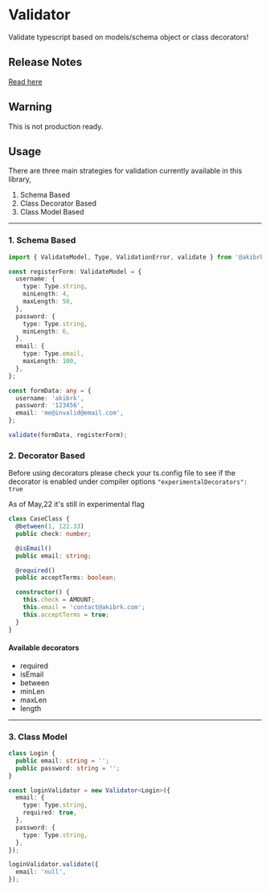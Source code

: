 # Validator

Validate typescript based on models/schema object or class decorators!

## Release Notes

[Read here](./CHANGELOG.md)

## Warning

This is not production ready.

## Usage

There are three main strategies for validation currently available in this library,

1. Schema Based
2. Class Decorator Based
3. Class Model Based

---

### 1. Schema Based

```ts
import { ValidateModel, Type, ValidationError, validate } from '@akibrk/validator';

const registerForm: ValidateModel = {
  username: {
    type: Type.string,
    minLength: 4,
    maxLength: 50,
  },
  password: {
    type: Type.string,
    minLength: 6,
  },
  email: {
    type: Type.email,
    maxLength: 100,
  },
};

const formData: any = {
  username: 'akibrk',
  password: '123456',
  email: 'me@invalid@email.com',
};

validate(formData, registerForm);
```

### 2. Decorator Based

Before using decorators please check your ts.config file to see if the decorator is enabled under compiler options `"experimentalDecorators": true`

As of May,22 it's still in experimental flag

```ts
class CaseClass {
  @between(1, 122.33)
  public check: number;

  @isEmail()
  public email: string;

  @required()
  public acceptTerms: boolean;

  constructor() {
    this.check = AMOUNT;
    this.email = 'contact@akibrk.com';
    this.acceptTerms = true;
  }
}
```

#### Available decorators

- required
- isEmail
- between
- minLen
- maxLen
- length

---

### 3. Class Model

```ts
class Login {
  public email: string = '';
  public password: string = '';
}

const loginValidator = new Validator<Login>({
  email: {
    type: Type.string,
    required: true,
  },
  password: {
    type: Type.string,
  },
});

loginValidator.validate({
  email: 'null',
});
```
